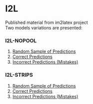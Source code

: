 # I2L
Published material from im2latex project  
Two models variations are presented:  
### I2L-NOPOOL
  1. [Random Sample of Predictions](http://www.singhonline.info/i2l/I2L-NOPOOL/rand_sample_100.html )
  2. [Correct Predictions](http://www.singhonline.info/i2l/I2L-NOPOOL/matched_strs_100.html)
  3. [Incorrect Predictions (Mistakes)](http://www.singhonline.info/i2l/I2L-NOPOOL/unmatched_rand_sample.html)
  
### I2L-STRIPS
  1. [Random Sample of Predictions](http://www.singhonline.info/i2l/I2L-STRIPS/rand_sample_100.html)
  2. [Correct Predictions](http://www.singhonline.info/i2l/I2L-STRIPS/matched_strs_100.html)
  3. [Incorrect Predictions (Mistakes)](http://www.singhonline.info/i2l/I2L-STRIPS/unmatched_rand_sample.html)
